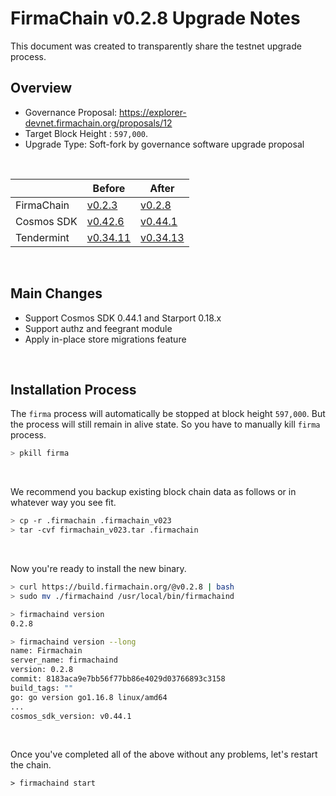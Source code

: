# FirmaChain v0.2.8 Upgrade Notes

This document was created to transparently share the testnet upgrade process.

## Overview

- Governance Proposal: https://explorer-devnet.firmachain.org/proposals/12
- Target Block Height : `597,000`.
- Upgrade Type: Soft-fork by governance software upgrade proposal

</br>

| |Before|After|
|--------|-----------|-----------|
|FirmaChain|[v0.2.3](https://github.com/firmachain/firmachain/releases/tag/v0.2.3)|[v0.2.8](https://github.com/firmachain/firmachain/releases/tag/v0.2.8)|
|Cosmos SDK|[v0.42.6](https://github.com/cosmos/cosmos-sdk/releases/tag/v0.42.6)|[v0.44.1](https://github.com/cosmos/cosmos-sdk/releases/tag/v0.42.9)|
|Tendermint|[v0.34.11](https://github.com/tendermint/tendermint/releases/tag/v0.34.11)|[v0.34.13](https://github.com/tendermint/tendermint/releases/tag/v0.34.13)|


</br>

## Main Changes

- Support Cosmos SDK 0.44.1 and Starport 0.18.x
- Support authz and feegrant module
- Apply in-place store migrations feature

</br>

## Installation Process

 The `firma` process will automatically be stopped at block height `597,000`. But the process will still remain in alive state. So you have to manually kill `firma` process.

```bash
> pkill firma
```

</br>

We recommend you backup existing block chain data as follows or in whatever way you see fit. 
```bash
> cp -r .firmachain .firmachain_v023
> tar -cvf firmachain_v023.tar .firmachain
```

</br>

Now you're ready to install the new binary.

```bash
> curl https://build.firmachain.org/@v0.2.8 | bash
> sudo mv ./firmachaind /usr/local/bin/firmachaind

> firmachaind version
0.2.8

> firmachaind version --long
name: Firmachain
server_name: firmachaind
version: 0.2.8
commit: 8183aca9e7bb56f77bb86e4029d03766893c3158
build_tags: ""
go: go version go1.16.8 linux/amd64
...
cosmos_sdk_version: v0.44.1
```

</br>

Once you've completed all of the above without any problems, let's restart the chain.

```
> firmachaind start
```
